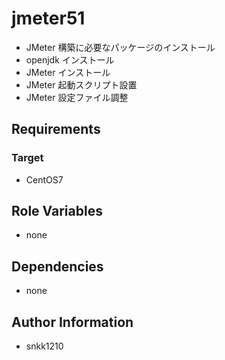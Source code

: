 jmeter51
=========

- JMeter 構築に必要なパッケージのインストール
- openjdk インストール
- JMeter インストール
- JMeter 起動スクリプト設置
- JMeter 設定ファイル調整

Requirements
------------

### Target
- CentOS7

Role Variables
--------------

- none

Dependencies
------------

- none

Author Information
------------------

- snkk1210 
